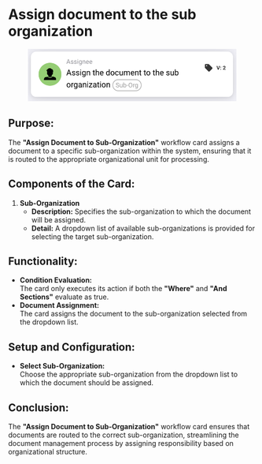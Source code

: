 # Assign document to the sub organization

<figure><img src="../../../../.gitbook/assets/image (302).png" alt="" width="563"><figcaption></figcaption></figure>

## **Purpose:**

The **"Assign Document to Sub-Organization"** workflow card assigns a document to a specific sub-organization within the system, ensuring that it is routed to the appropriate organizational unit for processing.

## **Components of the Card:**

1. **Sub-Organization**
   * **Description:** Specifies the sub-organization to which the document will be assigned.
   * **Detail:** A dropdown list of available sub-organizations is provided for selecting the target sub-organization.

## **Functionality:**

* **Condition Evaluation:**\
  The card only executes its action if both the **"Where"** and **"And Sections"** evaluate as true.
* **Document Assignment:**\
  The card assigns the document to the sub-organization selected from the dropdown list.

## **Setup and Configuration:**

* **Select Sub-Organization:**\
  Choose the appropriate sub-organization from the dropdown list to which the document should be assigned.

## **Conclusion:**

The **"Assign Document to Sub-Organization"** workflow card ensures that documents are routed to the correct sub-organization, streamlining the document management process by assigning responsibility based on organizational structure.
